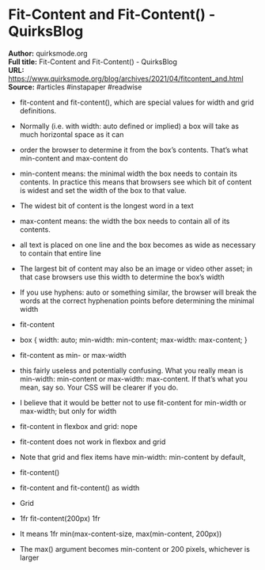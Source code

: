 # Fit-Content and Fit-Content() - QuirksBlog

**Author:** quirksmode.org  
**Full title:** Fit-Content and Fit-Content() - QuirksBlog  
**URL:** https://www.quirksmode.org/blog/archives/2021/04/fitcontent_and.html  
**Source:** #articles #instapaper #readwise

- fit-content and fit-content(), which are special values for width and grid definitions. 
   
- Normally (i.e. with width: auto defined or implied) a box will take as much horizontal space as it can 
   
- order the browser to determine it from the box’s contents. That’s what min-content and max-content do 
   
- min-content means: the minimal width the box needs to contain its contents. In practice this means that browsers see which bit of content is widest and set the width of the box to that value. 
   
- The widest bit of content is the longest word in a text 
   
- max-content means: the width the box needs to contain all of its contents. 
   
- all text is placed on one line and the box becomes as wide as necessary to contain that entire line 
   
- The largest bit of content may also be an image or video other asset; in that case browsers use this width to determine the box’s width 
   
- If you use hyphens: auto or something similar, the browser will break the words at the correct hyphenation points before determining the minimal width 
   
- fit-content 
   
- box {
  width: auto;
  min-width: min-content;
  max-width: max-content;
  } 
   
- fit-content as min- or max-width 
   
- this fairly useless and potentially confusing. What you really mean is min-width: min-content or max-width: max-content. If that’s what you mean, say so. Your CSS will be clearer if you do. 
   
- I believe that it would be better not to use fit-content for min-width or max-width; but only for width 
   
- fit-content in flexbox and grid: nope 
   
- fit-content does not work in flexbox and grid 
   
- Note that grid and flex items have min-width: min-content by default, 
   
- fit-content() 
   
- fit-content and fit-content() as width 
   
- Grid 
   
- 1fr fit-content(200px) 1fr 
   
- It means
  1fr min(max-content-size, max(min-content, 200px)) 
   
- The max() argument becomes min-content or 200 pixels, whichever is larger 
   
